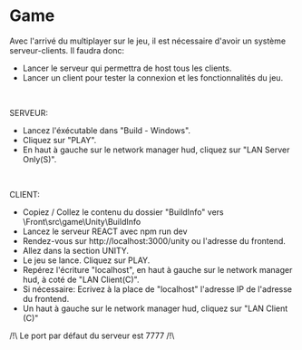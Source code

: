 # Game <br/>

Avec l'arrivé du multiplayer sur le jeu, il est nécessaire d'avoir un système serveur-clients. Il faudra donc: <br/>
- Lancer le serveur qui permettra de host tous les clients.<br/>
- Lancer un client pour tester la connexion et les fonctionnalités du jeu.<br/>

<br/>

SERVEUR: <br/>
- Lancez l'éxécutable dans "Build - Windows".<br/>
- Cliquez sur "PLAY". <br/>
- En haut à gauche sur le network manager hud, cliquez sur "LAN Server Only(S)".<br/>

<br/>

CLIENT: <br/>
- Copiez / Collez le contenu du dossier "BuildInfo" vers \Front\src\game\Unity\BuildInfo<br/>
- Lancez le serveur REACT avec npm run dev<br/>
- Rendez-vous sur http://localhost:3000/unity ou l'adresse du frontend.<br/>
- Allez dans la section UNITY.<br/>
- Le jeu se lance. Cliquez sur PLAY.<br/>
- Repérez l'écriture "localhost", en haut à gauche sur le network manager hud, à coté de "LAN Client(C)".<br/>
- Si nécessaire: Ecrivez à la place de "localhost" l'adresse IP de l'adresse du frontend.<br/>
- Un haut à gauche sur le network manager hud, cliquez sur "LAN Client (C)"<br/>

/!\ Le port par défaut du serveur est 7777 /!\

